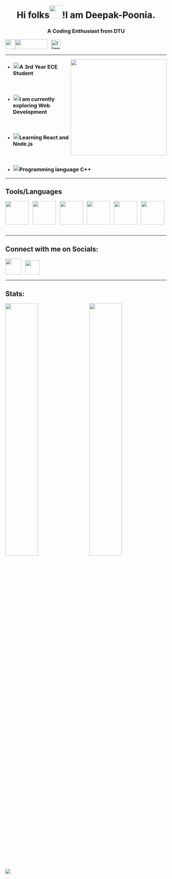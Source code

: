 
<h1 align="center">Hi folks<img src="https://c.tenor.com/SNL9_xhZl9oAAAAi/waving-hand-joypixels.gif" height="40">!I am Deepak-Poonia.</h1>
<h3  align="center">A Coding Enthusiast from DTU</h3>
<p>
<img src="https://play-lh.googleusercontent.com/PCpXdqvUWfCW1mXhH1Y_98yBpgsWxuTSTofy3NGMo9yBTATDyzVkqU580bfSln50bFU=s180-rw" height="31"><img src="https://img.shields.io/github/followers/Deepak1306?label=follow&style=social)](https://github.com/Deepak1306)" width="100" height="31"></img> &nbsp;
<a href="https://twitter.com/theexoticguy13" target="blank" width="50"><img src="https://img.shields.io/twitter/follow/theexoticguy?logo=twitter&style=for-the-badge" alt="theexoticguy13" height="30"></a> &nbsp;
</p>

<hr>

<a href="URL_REDIRECT" target="blank"><img align="right" src="https://miro.medium.com/max/875/0*Eb7VCChZ1RqcBAGG" height="300" /></a>
<ul>
  <li><h3><img src="https://c.tenor.com/2gYfk-uwUnoAAAAi/graduation-cap-graduate.gif" height="20">A 3rd Year ECE Student</h3></li><br>
  <li><h3> <img src="https://c.tenor.com/H6CIWtKHIM0AAAAi/telescope-objects.gif" height="20">I am currently exploring Web Development</h3></li><br>
  <li><h3><img src="https://c.tenor.com/o_YjMXKZhRgAAAAi/redux-react.gif" height="20">Learning React and Node.js</h3></li><br>
  <li><h3><img src="https://encrypted-tbn0.gstatic.com/images?q=tbn:ANd9GcQsB3Zrsil8K6w7RnpvJAYUuyFh3GjNvLAyvA&usqp=CAU" height="20">Programming language C++</h3></li>  
</ul> 
<hr>
<h2>Tools/Languages</h2>
<p><img src="https://encrypted-tbn0.gstatic.com/images?q=tbn:ANd9GcQsB3Zrsil8K6w7RnpvJAYUuyFh3GjNvLAyvA&usqp=CAU" height="73">
&nbsp;
<img src="https://upload.wikimedia.org/wikipedia/commons/thumb/9/99/Unofficial_JavaScript_logo_2.svg/768px-Unofficial_JavaScript_logo_2.svg.png" height="73">
&nbsp;
<img src="https://repository-images.githubusercontent.com/296760375/876b9000-2673-11eb-8680-ec65b312bb89" height="73" >
&nbsp;
 <img src="https://play-lh.googleusercontent.com/85WnuKkqDY4gf6tndeL4_Ng5vgRk7PTfmpI4vHMIosyq6XQ7ZGDXNtYG2s0b09kJMw=s180-rw" height="73" >
&nbsp;
  <img src="https://brandslogos.com/wp-content/uploads/images/large/css3-logo-black-and-white.png" height="73" >
&nbsp;
   <img src="https://avatars.githubusercontent.com/u/2918581?s=280&v=4" height="73" >
&nbsp;

</p>
<hr>
<h2>Connect with me on Socials:</h2>
<a href="https://twitter.com/theexoticguy13"><img src="https://c.tenor.com/wvgHUDQog4sAAAAi/twitter.gif" height="50"></a>
&nbsp;
<a href="https://www.linkedin.com/in/deepak-poonia-7981b8216/"><img src="https://images.unsplash.com/photo-1611944212129-29977ae1398c?ixlib=rb-1.2.1&ixid=MnwxMjA3fDB8MHxzZWFyY2h8Mnx8bGlua2VkaW4lhttps://twitter.com/theexoticguy13MjBsb2dvfGVufDB8fDB8fA%3D%3D&w=1000&q=80" height="45"></a>
<hr>
<h2>Stats:</h2>
<p>
<img src="https://github-readme-stats.vercel.app/api?username=Deepak1306&&show_icons=true&title_color=ffffff&icon_color=bb2acf&text_color=daf7dc&bg_color=151515" width="45%">
  &nbsp; &nbsp;  &nbsp; &nbsp;
<img src="https://github-readme-streak-stats.herokuapp.com?user=Deepak1306&theme=tokyonight&date_format=M%20j%5B%2C%20Y%5D" width="45%">
  
  </p>

<img src="https://github-readme-stats.vercel.app/api/top-langs/?username=Deepak1306&theme=tokyonight">



